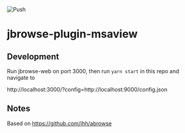 ![Push](https://github.com/GMOD/jbrowse-plugin-msaview/workflows/Push/badge.svg)

# jbrowse-plugin-msaview

## Development

Run jbrowse-web on port 3000, then run `yarn start` in this repo and navigate
to

http://localhost:3000/?config=http://localhost:9000/config.json

## Notes

Based on https://github.com/ihh/abrowse
